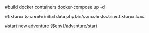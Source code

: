
#build docker containers 
docker-compose up -d

#fixtures to create initial data
php bin/console doctrine:fixtures:load

#start new adventure 
{$env}/adventure/start
